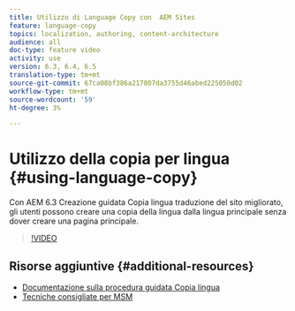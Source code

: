 ```yaml
---
title: Utilizzo di Language Copy con  AEM Sites
feature: language-copy
topics: localization, authoring, content-architecture
audience: all
doc-type: feature video
activity: use
version: 6.3, 6.4, 6.5
translation-type: tm+mt
source-git-commit: 67ca08bf386a217807da3755d46abed225050d02
workflow-type: tm+mt
source-wordcount: '59'
ht-degree: 3%

---
```



# Utilizzo della copia per lingua {#using-language-copy}

Con AEM 6.3 Creazione guidata Copia lingua traduzione del sito migliorato, gli utenti possono creare una copia della lingua dalla lingua principale senza dover creare una pagina principale.

>[!VIDEO](https://video.tv.adobe.com/v/17116/?quality=9&learn=on)

## Risorse aggiuntive {#additional-resources}

* [Documentazione sulla procedura guidata Copia lingua](https://helpx.adobe.com/experience-manager/6-5/sites/administering/using/tc-wizard.html)
* [Tecniche consigliate per MSM](https://helpx.adobe.com/experience-manager/6-5/sites/administering/using/msm-best-practices.html)
